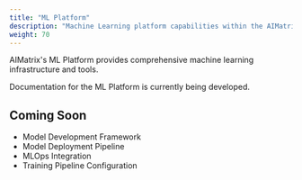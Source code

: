 ```yaml
---
title: "ML Platform"
description: "Machine Learning platform capabilities within the AIMatrix ecosystem."
weight: 70
---
```


AIMatrix's ML Platform provides comprehensive machine learning infrastructure and tools.

Documentation for the ML Platform is currently being developed.

## Coming Soon

- Model Development Framework
- Model Deployment Pipeline
- MLOps Integration
- Training Pipeline Configuration

<!-- TODO: Add detailed ML Platform documentation -->